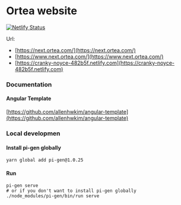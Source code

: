 # Ortea website

[![Netlify Status](https://api.netlify.com/api/v1/badges/edb7ac75-5130-43b9-bdbb-dd4a949334a8/deploy-status)](https://app.netlify.com/sites/gracious-engelbart-660170/deploys)

Url: 
- [https://next.ortea.com/](https://next.ortea.com/)
- [https://www.next.ortea.com/](https://www.next.ortea.com/)
- [https://cranky-noyce-482b5f.netlify.com](https://cranky-noyce-482b5f.netlify.com)

### Documentation

#### Angular Template
[https://github.com/allenhwkim/angular-template](https://github.com/allenhwkim/angular-template)

### Local developmen
#### Install pi-gen globally
```shell
yarn global add pi-gen@1.0.25
```
#### Run
```shell
pi-gen serve
# or if you don't want to install pi-gen globally
./node_modules/pi-gen/bin/run serve
```
